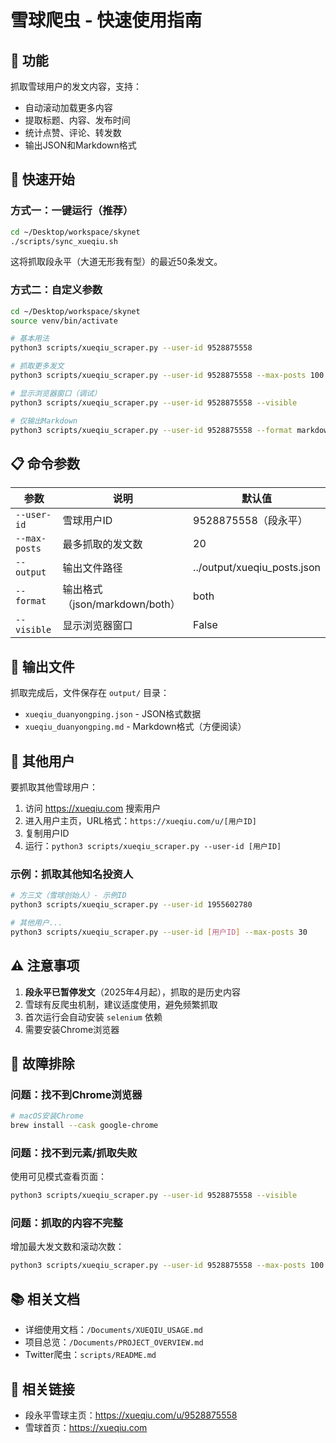 # 雪球爬虫 - 快速使用指南

## 🎯 功能

抓取雪球用户的发文内容，支持：
- 自动滚动加载更多内容
- 提取标题、内容、发布时间
- 统计点赞、评论、转发数
- 输出JSON和Markdown格式

## 🚀 快速开始

### 方式一：一键运行（推荐）

```bash
cd ~/Desktop/workspace/skynet
./scripts/sync_xueqiu.sh
```

这将抓取段永平（大道无形我有型）的最近50条发文。

### 方式二：自定义参数

```bash
cd ~/Desktop/workspace/skynet
source venv/bin/activate

# 基本用法
python3 scripts/xueqiu_scraper.py --user-id 9528875558

# 抓取更多发文
python3 scripts/xueqiu_scraper.py --user-id 9528875558 --max-posts 100

# 显示浏览器窗口（调试）
python3 scripts/xueqiu_scraper.py --user-id 9528875558 --visible

# 仅输出Markdown
python3 scripts/xueqiu_scraper.py --user-id 9528875558 --format markdown
```

## 📋 命令参数

| 参数 | 说明 | 默认值 |
|------|------|--------|
| `--user-id` | 雪球用户ID | 9528875558（段永平） |
| `--max-posts` | 最多抓取的发文数 | 20 |
| `--output` | 输出文件路径 | ../output/xueqiu_posts.json |
| `--format` | 输出格式（json/markdown/both） | both |
| `--visible` | 显示浏览器窗口 | False |

## 📂 输出文件

抓取完成后，文件保存在 `output/` 目录：

- `xueqiu_duanyongping.json` - JSON格式数据
- `xueqiu_duanyongping.md` - Markdown格式（方便阅读）

## 👤 其他用户

要抓取其他雪球用户：

1. 访问 https://xueqiu.com 搜索用户
2. 进入用户主页，URL格式：`https://xueqiu.com/u/[用户ID]`
3. 复制用户ID
4. 运行：`python3 scripts/xueqiu_scraper.py --user-id [用户ID]`

### 示例：抓取其他知名投资人

```bash
# 方三文（雪球创始人）- 示例ID
python3 scripts/xueqiu_scraper.py --user-id 1955602780

# 其他用户...
python3 scripts/xueqiu_scraper.py --user-id [用户ID] --max-posts 30
```

## ⚠️ 注意事项

1. **段永平已暂停发文**（2025年4月起），抓取的是历史内容
2. 雪球有反爬虫机制，建议适度使用，避免频繁抓取
3. 首次运行会自动安装 `selenium` 依赖
4. 需要安装Chrome浏览器

## 🔧 故障排除

### 问题：找不到Chrome浏览器
```bash
# macOS安装Chrome
brew install --cask google-chrome
```

### 问题：找不到元素/抓取失败
使用可见模式查看页面：
```bash
python3 scripts/xueqiu_scraper.py --user-id 9528875558 --visible
```

### 问题：抓取的内容不完整
增加最大发文数和滚动次数：
```bash
python3 scripts/xueqiu_scraper.py --user-id 9528875558 --max-posts 100
```

## 📚 相关文档

- 详细使用文档：`/Documents/XUEQIU_USAGE.md`
- 项目总览：`/Documents/PROJECT_OVERVIEW.md`
- Twitter爬虫：`scripts/README.md`

## 🔗 相关链接

- 段永平雪球主页：https://xueqiu.com/u/9528875558
- 雪球首页：https://xueqiu.com

